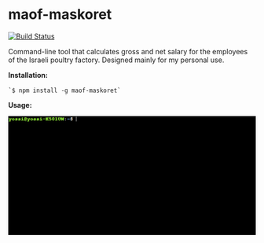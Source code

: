 # maof-maskoret

[![Build Status](https://travis-ci.org/joisadler/maof-maskoret.svg?branch=master)](https://travis-ci.org/joisadler/maof-maskoret)

Command-line tool that calculates gross and net salary for the employees of the Israeli poultry factory. Designed mainly for my personal use.


**Installation:**
```
`$ npm install -g maof-maskoret`
```
**Usage:** 

![](/tty.gif)

